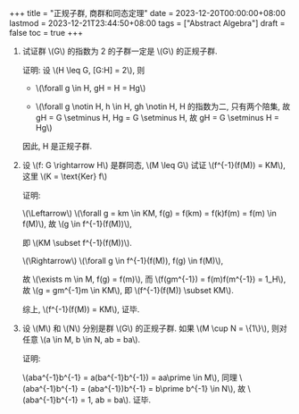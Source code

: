 +++
title = "正规子群, 商群和同态定理"
date = 2023-12-20T00:00:00+08:00
lastmod = 2023-12-21T23:44:50+08:00
tags = ["Abstract Algebra"]
draft = false
toc = true
+++

1.  试证群 \\(G\\) 的指数为 2 的子群一定是 \\(G\\) 的正规子群.

    证明:
    设 \\(H \leq G, [G:H] = 2\\), 则

    -   \\(\forall g \in H, gH = H = Hg\\)

    -   \\(\forall g \notin H, h \in H, gh \notin H, H 的指数为二, 只有两个陪集, 故 gH = G \setminus H, Hg = G \setminus H, 故 gH = G \setminus H = Hg\\)

    因此, H 是正规子群.

2.  设 \\(f: G \rightarrow H\\) 是群同态, \\(M \leq G\\) 试证 \\(f^{-1}(f(M)) = KM\\), 这里 \\(K = \text{Ker} f\\)

    证明:

    \\(\Leftarrow\\) \\(\forall g = km \in KM, f(g) = f(km) = f(k)f(m) = f(m) \in f(M)\\),
    故 \\(g \in f^{-1}(f(M))\\),

    即 \\(KM \subset f^{-1}(f(M))\\).

    \\(\Rightarrow\\) \\(\forall g \in f^{-1}(f(M)), f(g) \in f(M)\\),

    故 \\(\exists m \in M, f(g) = f(m)\\), 而 \\(f(gm^{-1}) = f(m)f(m^{-1}) = 1\_H\\), 故 \\(g = gm^{-1}m \in KM\\), 即 \\(f^{-1}(f(M)) \subset KM\\).

    综上, \\(f^{-1}(f(M)) = KM\\), 证毕.

3.  设 \\(M\\) 和 \\(N\\) 分别是群 \\(G\\) 的正规子群. 如果 \\(M \cup N = \\{1\\}\\), 则对任意 \\(a \in M, b \in N, ab = ba\\).

    证明:

    \\(aba^{-1}b^{-1} = a(ba^{-1}b^{-1}) = aa\prime \in M\\),
    同理 \\(aba^{-1}b^{-1} = (aba^{-1})b^{-1} = b\prime b^{-1} \in N\\),
    故 \\(aba^{-1}b^{-1} = 1, ab = ba\\). 证毕.

